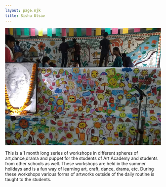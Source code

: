 ```yaml
---
layout: page.njk
title: Sishu Utsav
---
```

<img src="/assets/images/sishu-utsav.jpeg" alt="" />
<p>
This is a 1 month long series of workshops in different spheres of art,dance,drama and puppet for the students of Art Academy and students from other schools as well. These workshops are held in the summer holidays and is a fun way of learning art, craft, dance, drama, etc. During these workshops various forms of artworks outside of the daily routine is taught to the students.
</p>